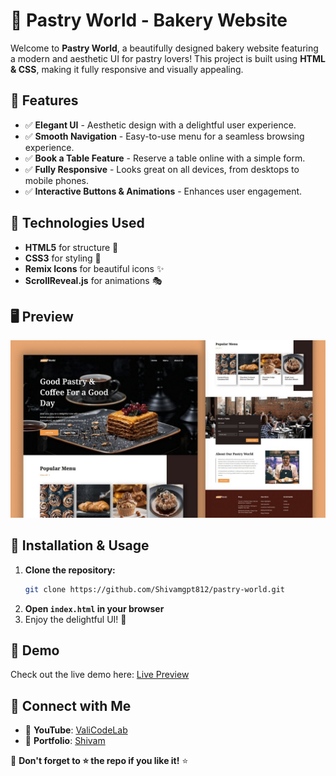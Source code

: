 # 🍰 Pastry World - Bakery Website

Welcome to **Pastry World**, a beautifully designed bakery website featuring a modern and aesthetic UI for pastry lovers! This project is built using **HTML & CSS**, making it fully responsive and visually appealing.

## 🚀 Features
- ✅ **Elegant UI** - Aesthetic design with a delightful user experience.  
- ✅ **Smooth Navigation** - Easy-to-use menu for a seamless browsing experience.  
- ✅ **Book a Table Feature** - Reserve a table online with a simple form.  
- ✅ **Fully Responsive** - Looks great on all devices, from desktops to mobile phones.  
- ✅ **Interactive Buttons & Animations** - Enhances user engagement.  

## 📌 Technologies Used
- **HTML5** for structure 📜
- **CSS3** for styling 🎨
- **Remix Icons** for beautiful icons ✨
- **ScrollReveal.js** for animations 🎭

## 🖥️ Preview
![Pastry World Preview](assets/preview.jpg)

## 📂 Installation & Usage
1. **Clone the repository:**  
   ```bash
   git clone https://github.com/Shivamgpt812/pastry-world.git
   ```
2. **Open `index.html` in your browser**  
3. Enjoy the delightful UI! 🎂

## 🎥 Demo
Check out the live demo here: [Live Preview](#)

## 🔗 Connect with Me
- 📌 **YouTube**: [ValiCodeLab](#https://www.youtube.com/@ValiCodeLab)
- 💼 **Portfolio**: [Shivam](#https://portfolio08shivam.netlify.app/)

🔔 **Don't forget to ⭐ the repo if you like it!** ⭐
